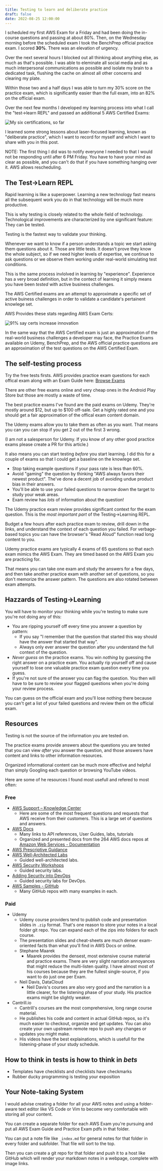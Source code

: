 ```yaml
---
title: Testing to learn and deliberate practice
draft: false
date: 2022-08-25 12:00:00
---
```


I scheduled my first AWS Exam for a Friday and had been doing the in-course questions and passing at about 80%. Then, on the Wednesday morning before the scheduled exam I took the BenchPrep official practice exam. I scored **30%**. There was an elevation of urgency.

Over the next several hours I blocked out all thinking about anything else, as much as that's possible. I was able to eleminate all social media and as much interpersonal communications as possible and isolate my brain to a dedicated task, flushing the cache on almost all other concerns and clearing my plate.

Within those two and a half days I was able to turn my 30% score on the practice exam, which is significantly easier than the full exam, into an 82% on the official exam.

Over the next few months I developed my learning process into what I call the "test->learn REPL" and passed an additional 5 AWS Certified Exams:

![My six certifications, so far](certs-row.png)

I learned some strong lessons about laser-focused learning, known as "deliberate practice", which I want to record for myself and which I want to share with you in this post.

NOTE: The first thing I did was to notify everyone I needed to that I would not be responding until after 6 PM Friday. You have to have your mind as clear as possible, and you can't do that if you have something hanging over it. AWS allows rescheduling.

## The Test->Learn REPL

Rapid learning is like a superpower. Learning a new technology fast means all the subsequent work you do in that technology will be much more productive.

This is why testing is closely related to the whole field of technology. Technological improvements are characterized by one significant feature: They can be tested.

Testing is the fastest way to validate your thinking.

Whenever we want to know if a person understands a topic we start asking them questions about it. Those are little tests. It doesn't prove they know the whole subject, so if we need higher levels of expertise, we continue to ask questions or we observe them working under real-world simulating test conditions.

This is the same process invlolved in learning by "experience". Experience has a very broad definition, but in the contect of learning it simply means you have been _tested_ with active business challenges.

The AWS Certified exams are an attempt to approximate a specific set of active buiness challenges in order to validate a candidate's pertainent knowlege set.

AWS Provides these stats regarding AWS Exam Certs:

![91% say certs increase innovation](2022-08-26-13-04-18.png)

In the same way that the AWS Certified exam is just an approximation of the real-world business challenges a developer may face, the Practice Exams available on Udemy, BenchPrep, and the AWS official practice questions are an approximation of the test questions on the AWS Certified Exam.

## The self-testing process

Try the free tests firsts. AWS provides practice exam questions for each offical exam along with an Exam Guide here: [Browse Exams](https://aws.amazon.com/certification/exams/?nc2=sb_ce_exm) 

There are other free exams online and very cheap ones in the Android Play Store but those are mostly a waste of time.

The best practice exams I've found are the paid exams on Udemy. They're mostly around $12, but up to $100 off-sale. Get a highly rated one and you should get a fair approximation of the offical exam content domain.

The Udemy exams allow you to take them as often as you want. That means you can you can stop if you get 2 out of the first 3 wrong.

(I am not a salesperson for Udemy. If you know of any other good practice exams please create a PR for this article.)

It also means you can start testing _before_ you start learning. I did this for a couple of exams so that I could get a baseline on the knowlege set.

* Stop taking example questions if your pass rate is less than 60%.
* Avoid "gaming" the question by thinking "AWS always favors their newest product". The've done a decent job of avoiding undue product bias in their answers.
* You'll be able to use your failed questions to narrow down the target to study your weak areas.
* Exam review has _lots_ of information about the question!

The Udemy practice exam review provides significant context for the exam question. This is the _most important part_ of the Testing->Learning REPL.

Budget a few hours after each practice exam to review, drill down in the links, and understand the context of each question you failed. For verbage-based topics you can have the browser's "Read Aloud" function read long content to you.

Udemy practice exams are typically 4 exams of 65 questions so that each exam mimics the AWS Exam. They are timed based on the AWS Exam you are practicing for.

That means you can take one exam and study the answers for a few days, and then take another practice exam with another set of questions, so you don't memorize the answer pattern. The questions are also rotated between exam attempts.

## Hazzards of Testing->Learning

You will have to monitor your thinking while you're testing to make sure you're not doing any of this:

* You are ripping yourself off every time you answer a question by pattern:
  * If you say "I remember that the question that started this way should have the answer that started that way".
  * Always only ever answer the question after you understand the full context of the question.
* _Never guess_ on the practice exams. You win _nothing_ by guessing the right answer on a practice exam. You actually rip yourself off and cause yourself to lose one valuable practice exam question every time you guess.
* If you're not sure of the answer you can flag the question. You then will have to be sure to review your flagged questions when you're doing your review process.

You can guess on the official exam and you'll lose nothing there because you can't get a list of your failed questions and review them on the official exam.

## Resources

Testing is not the source of the information you are tested on. 

The practice exams provide answers about the questions you are tested that you can view _after_ you answer the question, and those answers have content and links to other information resources.

Organized informational content can be much more effective and helpful than simply Googling each question or browsing YouTube videos.

Here are some of he resources I found most usefull and refered to most often:

### Free

* [AWS Support – Knowledge Center](https://aws.amazon.com/premiumsupport/knowledge-center/)
  * Here are some of the most frequent questions and requests that AWS receive from their customers. This is a large set of questions and answers.
* [AWS Docs](https://docs.aws.amazon.com/index.html)
  * Many links to API references, User Guides, labs, tutorials
  * Organized and presented docs from the 264 AWS docs repos at [Amazon Web Services - Documentation](https://github.com/awsdocs)
* [AWS Prescriptive Guidance](https://aws.amazon.com/prescriptive-guidance/)
* [AWS Well-Architected Labs](https://www.wellarchitectedlabs.com/)
  * Guided well-architected labs.
* [AWS Security Workshops](https://awssecworkshops.com/)
  * Guided security labs.
* [Adding Security into DevOps](https://devops.awssecworkshops.com/)
  * Guided security labs for DevOps.
* [AWS Samples - GitHub](https://github.com/aws-samples)
  * Many GitHub repos with many examples in each.

### Paid

* Udemy
  * Udemy course providers tend to publish code and presentation slides in `.zip` format. That's one reason to store your notes in a local folder git repo. You can expand each of the zips into folders for each course.
  * The presentation slides and cheat-sheets are much denser exam-oriented facts than what you'll find in AWS Docs or online.
  * Stephane Maarek
    * Maarek provides the densest, most extensive course material and practice exams. There are very slight narration annoyances that might reduce the multi-listen quality. I have almost most of his courses because they are the fullest single-source, if you want to do just one per Exam. 
  * Neil Davis, DataCloud
    * Neil Davis's courses are also very good and the narration is a little clearer, for the listening phase of your study. His practice exams might be slightly weaker.
* Cantrill.io
  * Cantrill's courses are the most comprehensive, long range course material.
  * He publishes his code and content in actual GitHub repos, so it's much easier to checkout, organize and get updates. You can also create your own upstream remote repo to push any changes or updates you might make.  
  * His videos have the best explainations, which is usefull for the listening-phase of your study schedule.

## How to think in tests is how to think in _bets_

* Templates have checklists and checklists have checkmarks
* Rubber ducky programming is testing your exposition


## Your Note-taking System

I would advise creating a folder for all your AWS notes and using a folder-aware text editor like VS Code or Vim to become very comfortable with storing all your content.

You can create a separate folder for each AWS Exam you're pursuing and put all AWS Exam Guide and Practice Exam pdfs in that folder.

You can put a note file like `_index.md` for general notes for that folder in every folder and subfolder. That file will sort to the top.

Then you can create a git repo for that folder and push it to a host like GitHub which will render your markdown notes in a webpage, complete with image links.